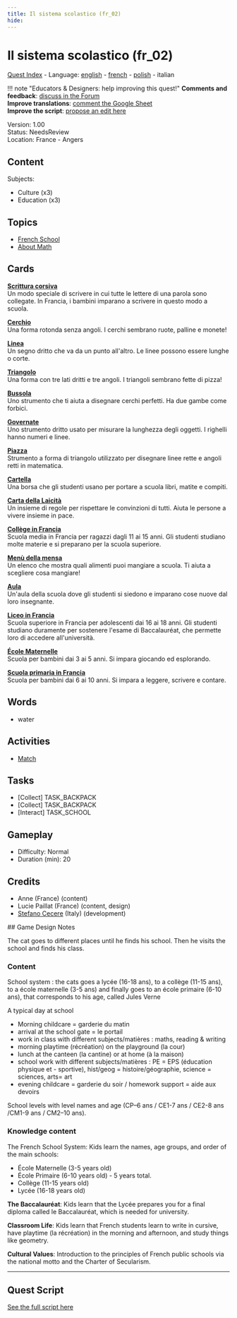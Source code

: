 ```yaml
---
title: Il sistema scolastico (fr_02)
hide:
---
```


# Il sistema scolastico (fr_02)
[Quest Index](./index.it.md) - Language: [english](./fr_02.md) - [french](./fr_02.fr.md) - [polish](./fr_02.pl.md) - italian

!!! note "Educators & Designers: help improving this quest!"
    **Comments and feedback**: [discuss in the Forum](https://vgwb.discourse.group/t/fr-02-the-school-system/24/1)  
    **Improve translations**: [comment the Google Sheet](https://docs.google.com/spreadsheets/d/1FPFOy8CHor5ArSg57xMuPAG7WM27-ecDOiU-OmtHgjw/edit?gid=1233127135#gid=1233127135)  
    **Improve the script**: [propose an edit here](https://github.com/vgwb/Antura/blob/main/Assets/_discover/_quests/FR_02%20Angers%20School/FR_02%20Angers%20School%20-%20Yarn%20Script.yarn)  

Version: 1.00  
Status: NeedsReview  
Location: France - Angers

## Content
Subjects: 

  - Culture (x3)
  - Education (x3)

## Topics
- [French School](../topics/index.md#frenchschool)
- [About Math](../topics/index.md#maths)


## Cards
**[Scrittura corsiva](../cards/index.md#concept_cursive_writing)**  
Un modo speciale di scrivere in cui tutte le lettere di una parola sono collegate. In Francia, i bambini imparano a scrivere in questo modo a scuola.  

**[Cerchio](../cards/index.md#fr_figure_circle)**  
Una forma rotonda senza angoli. I cerchi sembrano ruote, palline e monete!  

**[Linea](../cards/index.md#fr_figure_line)**  
Un segno dritto che va da un punto all'altro. Le linee possono essere lunghe o corte.  

**[Triangolo](../cards/index.md#fr_figure_triangle)**  
Una forma con tre lati dritti e tre angoli. I triangoli sembrano fette di pizza!  

**[Bussola](../cards/index.md#math_compass)**  
Uno strumento che ti aiuta a disegnare cerchi perfetti. Ha due gambe come forbici.  

**[Governate](../cards/index.md#math_ruler)**  
Uno strumento dritto usato per misurare la lunghezza degli oggetti. I righelli hanno numeri e linee.  

**[Piazza](../cards/index.md#math_setsquare)**  
Strumento a forma di triangolo utilizzato per disegnare linee rette e angoli retti in matematica.  

**[Cartella](../cards/index.md#school_bag)**  
Una borsa che gli studenti usano per portare a scuola libri, matite e compiti.  

**[Carta della Laicità](../cards/index.md#concept_charter_of_secularism)**  
Un insieme di regole per rispettare le convinzioni di tutti. Aiuta le persone a vivere insieme in pace.  

**[Collège in Francia](../cards/index.md#education_college_fr)**  
Scuola media in Francia per ragazzi dagli 11 ai 15 anni. Gli studenti studiano molte materie e si preparano per la scuola superiore.  

**[Menù della mensa](../cards/index.md#object_canteen_menu)**  
Un elenco che mostra quali alimenti puoi mangiare a scuola. Ti aiuta a scegliere cosa mangiare!  

**[Aula](../cards/index.md#place_classroom)**  
Un'aula della scuola dove gli studenti si siedono e imparano cose nuove dal loro insegnante.  

**[Liceo in Francia](../cards/index.md#education_lycee_fr)**  
Scuola superiore in Francia per adolescenti dai 16 ai 18 anni. Gli studenti studiano duramente per sostenere l'esame di Baccalauréat, che permette loro di accedere all'università.  

**[École Maternelle](../cards/index.md#education_ecole_maternelle_fr)**  
Scuola per bambini dai 3 ai 5 anni. Si impara giocando ed esplorando.  

**[Scuola primaria in Francia](../cards/index.md#education_ecole_primaire_fr)**  
Scuola per bambini dai 6 ai 10 anni. Si impara a leggere, scrivere e contare.  

## Words
- water
## Activities
- [Match](../activities/index.md#Match)

## Tasks
- [Collect] TASK_BACKPACK
- [Collect] TASK_BACKPACK
- [Interact] TASK_SCHOOL
## Gameplay
- Difficulty: Normal
- Duration (min): 20
## Credits
- Anne (France) (content)
- Lucie Paillat (France) (content, design)
- [Stefano Cecere](https://stefanocecere.com) (Italy) (development)

## Game Design Notes

The cat goes to different places until he finds his school. Then he visits the school and finds his class.

### Content
School system : the cats goes a lycée (16-18 ans), to a collège (11-15 ans), to a école maternelle (3-5 ans) and finally goes to an école primaire (6-10 ans), that corresponds to his age, called Jules Verne

A typical day at school

- Morning childcare = garderie du matin
- arrival at the school gate = le portail
- work in class with different subjects/matières : maths, reading & writing
- morning playtime (récréation) on the playground (la cour) 
- lunch at the canteen (la cantine) or at home (à la maison)
- school work with different subjects/matières : PE = EPS (éducation physique et - sportive),  hist/geog = histoire/géographie,  science = sciences, arts= art
- evening childcare = garderie du soir / homework support = aide aux devoirs

School levels with level names and age (CP–6 ans / CE1-7 ans / CE2-8 ans /CM1-9 ans / CM2–10 ans).

### Knowledge content
The French School System: Kids learn the names, age groups, and order of the main schools:

- École Maternelle (3-5 years old)
- École Primaire (6-10 years old) - 5 years total.
- Collège (11-15 years old)
- Lycée (16-18 years old)

**The Baccalauréat**: Kids learn that the Lycée prepares you for a final diploma called le Baccalauréat, which is needed for university.

**Classroom Life**: Kids learn that French students learn to write in cursive, have playtime (la récréation) in the morning and afternoon, and study things like geometry.

**Cultural Values**: Introduction to the principles of French public schools via the national motto and the Charter of Secularism.



---

## Quest Script

[See the full script here](./fr_02-script.it.md)
